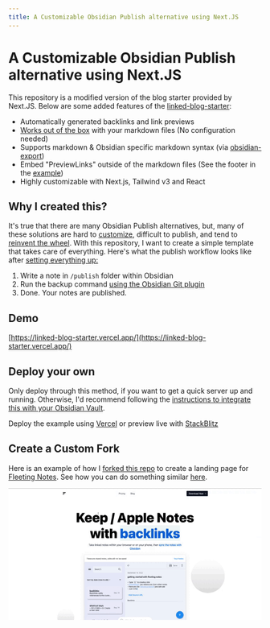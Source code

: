 ```yaml
---
title: A Customizable Obsidian Publish alternative using Next.JS
---
```


# A Customizable Obsidian Publish alternative using Next.JS

This repository is a modified version of the blog starter provided by Next.JS. Below are some added features of the [linked-blog-starter](https://github.com/matthewwong525/linked-blog-starter):

* Automatically generated backlinks and link previews
* [Works out of the box](works-out-of-the-box-with-markdown-files.md) with your markdown files (No configuration needed)
* Supports markdown & Obsidian specific markdown syntax (via [obsidian-export](https://github.com/zoni/obsidian-export))
* Embed "PreviewLinks" outside of the markdown files (See the footer in the [example](https://linked-blog-starter.vercel.app/home))
* Highly customizable with Next.js, Tailwind v3 and React

## Why I created this?

It's true that there are many Obsidian Publish alternatives, but, many of these solutions are hard to [customize](deploy-a-custom-linked-blog-starter.md), difficult to publish, and tend to [reinvent the wheel](linked-blog-starter-does-not-reinvent-wheel.md). With this repository, I want to create a simple template that takes care of everything. Here's what the publish workflow looks like after [setting everything up:](publish-your-obsidian-notes-with-linked-blog-starter.md)

1. Write a note in `/publish` folder within Obsidian
1. Run the backup command [using the Obsidian Git plugin](connect-obsidian-vault-with-github.md)
1. Done. Your notes are published. 

## Demo

[https://linked-blog-starter.vercel.app/](https://linked-blog-starter.vercel.app/)

## Deploy your own

Only deploy through this method, if you want to get a quick server up and running. Otherwise, I'd recommend following the [instructions to integrate this with your Obsidian Vault](publish-your-obsidian-notes-with-linked-blog-starter.md).

Deploy the example using [Vercel](https://vercel.com/new/git/external?repository-url=https://github.com/matthewwong525/linked-blog-starter&project-name=linked-blog-starter&repository-name=linked-blog-starter) or preview live with [StackBlitz](https://stackblitz.com/github/matthewwong525/linked-blog-starter)

## Create a Custom Fork

Here is an example of how I [forked this repo](https://github.com/fleetingnotes/fleeting-notes-website) to create a landing page for [Fleeting Notes](https://www.fleetingnotes.app/). See how you can do something similar [here](deploy-a-custom-linked-blog-starter.md).

![fn-website-demo.gif](attachments/fn-website-demo.gif)
